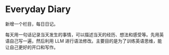 # Everyday Diary

新增一个栏目，每日日记。

每天用一句话记录当天发生的事情，可以描述当天的经历、想法和感受等。先用英语自己写一遍，然后利用 LLM 进行语法修改。主要目的是为了训练英语思维，能让自己更好的开口和写作。

